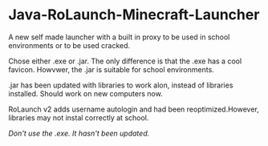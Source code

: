 # Java-RoLaunch-Minecraft-Launcher
A new self made launcher with a built in proxy to be used in school environments or to be used cracked.

Chose either .exe or .jar. The only difference is that the .exe has a cool favicon. Howvwer, the .jar is suitable for school environments.

.jar has been updated with libraries to work alon, instead of libraries installed. Should work on new computers now.

RoLaunch v2 adds username autologin and had been reoptimized.However, libraries may not instal correctly at school.

*Don't use the .exe. It hasn't been updated.*
